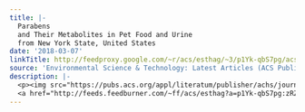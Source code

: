 ```yaml
---
title: |-
  Parabens
  and Their Metabolites in Pet Food and Urine
  from New York State, United States
date: '2018-03-07'
linkTitle: http://feedproxy.google.com/~r/acs/esthag/~3/p1Yk-qbS7pg/acs.est.7b05981
source: 'Environmental Science & Technology: Latest Articles (ACS Publications)'
description: |-
  <p><img src="https://pubs.acs.org/appl/literatum/publisher/achs/journals/content/esthag/0/esthag.ahead-of-print/acs.est.7b05981/20180302/images/medium/es-2017-05981j_0004.gif" alt="TOC Graphic"/></p><div><cite>Environmental Science & Technology</cite></div><div>DOI: 10.1021/acs.est.7b05981</div><div class="feedflare">
  <a href="http://feeds.feedburner.com/~ff/acs/esthag?a=p1Yk-qbS7pg:zRZAm87ZjQU:yIl2AUoC8zA"><img src="http://feeds.feedburner.com/~ff/acs/esthag?d=yIl2AUoC8zA" border="0"></img></a>
---
```

